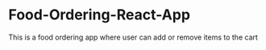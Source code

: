 # Food-Ordering-React-App
This is a food ordering app where user can add or remove items to the cart
